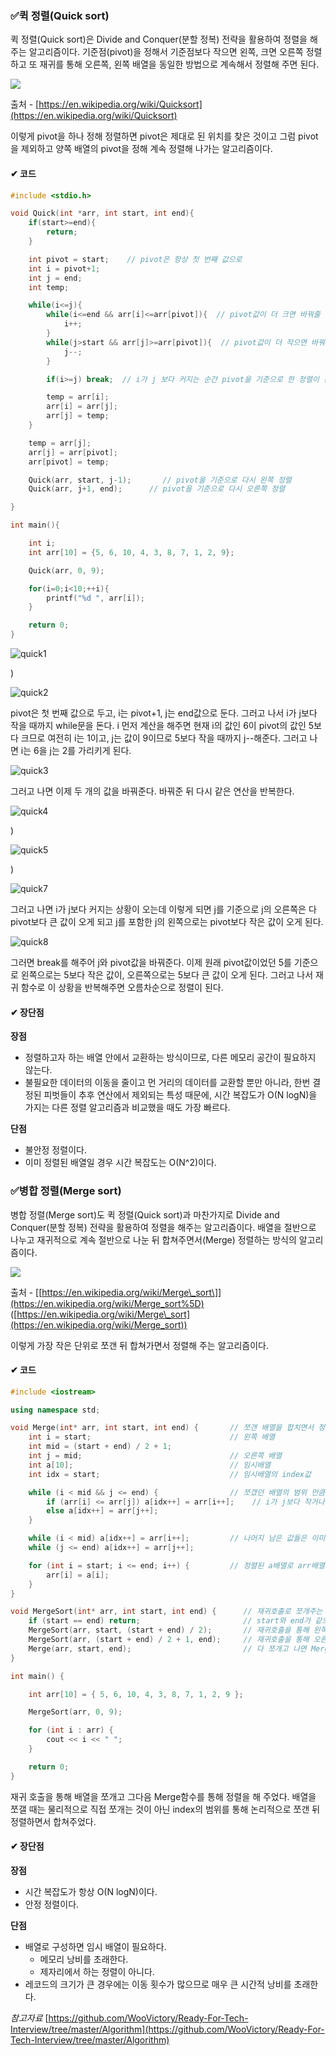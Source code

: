 ### **✅퀵 정렬(Quick sort)**

퀵 정렬(Quick sort)은 Divide and Conquer(분할 정복) 전략을 활용하여 정렬을 해주는 알고리즘이다. 기준점(pivot)을 정해서 기준점보다 작으면 왼쪽, 크면 오른쪽 정렬하고 또 재귀를 통해 오른쪽, 왼쪽 배열을 동일한 방법으로 계속해서 정렬해 주면 된다.

![](https://upload.wikimedia.org/wikipedia/commons/thumb/a/af/Quicksort-diagram.svg/300px-Quicksort-diagram.svg.png)

출처 - [https://en.wikipedia.org/wiki/Quicksort](https://en.wikipedia.org/wiki/Quicksort)

이렇게 pivot을 하나 정해 정렬하면 pivot은 제대로 된 위치를 찾은 것이고 그럼 pivot을 제외하고 양쪽 배열의 pivot을 정해 계속 정렬해 나가는 알고리즘이다.

#### **✔ 코드**

```c++
#include <stdio.h>

void Quick(int *arr, int start, int end){
    if(start>=end){
        return;
    }

    int pivot = start;    // pivot은 항상 첫 번째 값으로
    int i = pivot+1;
    int j = end;
    int temp;

    while(i<=j){
        while(i<=end && arr[i]<=arr[pivot]){  // pivot값이 더 크면 바꿔줄 필요가 없으므로 i++
            i++;
        }
        while(j>start && arr[j]>=arr[pivot]){  // pivot값이 더 작으면 바꿔줄 필요가 없으므로 j--
            j--;
        }

        if(i>=j) break;  // i가 j 보다 커지는 순간 pivot을 기준으로 한 정렬이 완료

        temp = arr[i];
        arr[i] = arr[j];
        arr[j] = temp;
    }

    temp = arr[j];
    arr[j] = arr[pivot];
    arr[pivot] = temp;

    Quick(arr, start, j-1);       // pivot을 기준으로 다시 왼쪽 정렬
    Quick(arr, j+1, end);      // pivot을 기준으로 다시 오른쪽 정렬

}

int main(){

    int i;
    int arr[10] = {5, 6, 10, 4, 3, 8, 7, 1, 2, 9};

    Quick(arr, 0, 9);

    for(i=0;i<10;++i){
        printf("%d ", arr[i]);
    }

    return 0;
}
```

![quick1](https://user-images.githubusercontent.com/37900920/129307021-b580c88d-2e27-4f84-81bd-16e6101167d8.JPG)

)

![quick2](https://user-images.githubusercontent.com/37900920/129307799-ec8abfe6-6a4c-434a-8dfb-2af681071b80.JPG)

pivot은 첫 번째 값으로 두고, i는 pivot+1, j는 end값으로 둔다. 그러고 나서 i가 j보다 작을 때까지 while문을 돈다. i 먼저 계산을 해주면 현재 i의 값인 6이 pivot의 값인 5보다 크므로 여전히 i는 1이고, j는 값이 9이므로 5보다 작을 때까지 j--해준다. 그러고 나면 i는 6을 j는 2를 가리키게 된다.

![quick3](https://user-images.githubusercontent.com/37900920/129307802-5880e128-824e-4c9d-94cb-db5e68d368c6.JPG)

그러고 나면 이제 두 개의 값을 바꿔준다. 바꿔준 뒤 다시 같은 연산을 반복한다.

![quick4](https://user-images.githubusercontent.com/37900920/129307804-07b8e8d1-049b-4693-b5e6-9e09593f5bc9.JPG)

)

![quick5](https://user-images.githubusercontent.com/37900920/129307805-84c7cb69-7ff2-4358-ba92-243f80e7dd4c.JPG)

)

![quick7](https://user-images.githubusercontent.com/37900920/129307807-21d343ca-9fdf-4b26-bb7d-699c3e4676dd.JPG)

그러고 나면 i가 j보다 커지는 상황이 오는데 이렇게 되면 j를 기준으로 j의 오른쪽은 다 pivot보다 큰 값이 오게 되고 j를 포함한 j의 왼쪽으로는 pivot보다 작은 값이 오게 된다.

![quick8](https://user-images.githubusercontent.com/37900920/129307809-59a1db10-e43a-4757-8c84-1e5260350f99.JPG)

그러면 break를 해주어 j와 pivot값을 바꿔준다. 이제 원래 pivot값이었던 5를 기준으로 왼쪽으로는 5보다 작은 값이, 오른쪽으로는 5보다 큰 값이 오게 된다. 그러고 나서 재귀 함수로 이 상황을 반복해주면 오름차순으로 정렬이 된다.

#### **✔ 장단점**

**장점**

-   정렬하고자 하는 배열 안에서 교환하는 방식이므로, 다른 메모리 공간이 필요하지 않는다.
-   불필요한 데이터의 이동을 줄이고 먼 거리의 데이터를 교환할 뿐만 아니라, 한번 결정된 피벗들이 추후 연산에서 제외되는 특성 때문에, 시간 복잡도가 O(N logN)을 가지는 다른 정렬 알고리즘과 비교했을 때도 가장 빠르다.

**단점**

-   불안정 정렬이다.
-   이미 정렬된 배열일 경우 시간 복잡도는 O(N^2)이다.


### **✅병합 정렬(Merge sort)**

병합 정렬(Merge sort)도 퀵 정렬(Quick sort)과 마찬가지로 Divide and Conquer(분할 정복) 전략을 활용하여 정렬을 해주는 알고리즘이다. 배열을 절반으로 나누고 재귀적으로 계속 절반으로 나눈 뒤 합쳐주면서(Merge) 정렬하는 방식의 알고리즘이다.

![](https://upload.wikimedia.org/wikipedia/commons/c/cc/Merge-sort-example-300px.gif)

출처 - \[[https://en.wikipedia.org/wiki/Merge\_sort\]](https://en.wikipedia.org/wiki/Merge_sort%5D) ([https://en.wikipedia.org/wiki/Merge\_sort](https://en.wikipedia.org/wiki/Merge_sort))

이렇게 가장 작은 단위로 쪼갠 뒤 합쳐가면서 정렬해 주는 알고리즘이다.

#### **✔ 코드**

```c++
#include <iostream>

using namespace std;

void Merge(int* arr, int start, int end) {       // 쪼갠 배열을 합치면서 정렬하는 함수
    int i = start;                               // 왼쪽 배열
    int mid = (start + end) / 2 + 1;
    int j = mid;                                 // 오른쪽 배열
    int a[10];                                   // 임시배열
    int idx = start;                             // 임시배열의 index값

    while (i < mid && j <= end) {                // 쪼갰던 배열의 범위 만큼만 while문을 돈다.
        if (arr[i] <= arr[j]) a[idx++] = arr[i++];    // i가 j보다 작거나 같다면 a배열에 i값을 넣어주고 아니면 j값을 넣어준다.
        else a[idx++] = arr[j++];
    }

    while (i < mid) a[idx++] = arr[i++];         // 나머지 남은 값들은 이미 정렬되어있는 값이기 때문에 남은 값을 순서대로 넣어준다.
    while (j <= end) a[idx++] = arr[j++];

    for (int i = start; i <= end; i++) {         // 정렬된 a배열로 arr배열을 갱신해 준다.
        arr[i] = a[i];
    }
}

void MergeSort(int* arr, int start, int end) {      // 재귀호출로 쪼개주는 함수
    if (start == end) return;                       // start와 end가 같으면 값이 1개인 경우니까 return 해준다.
    MergeSort(arr, start, (start + end) / 2);       // 재귀호출을 통해 왼쪽으로 쪼갠다.
    MergeSort(arr, (start + end) / 2 + 1, end);     // 재귀호출을 통해 오른쪽으로 쪼갠다.
    Merge(arr, start, end);                         // 다 쪼개고 나면 Merge함수로 합쳐준다.
}

int main() {

    int arr[10] = { 5, 6, 10, 4, 3, 8, 7, 1, 2, 9 };

    MergeSort(arr, 0, 9);

    for (int i : arr) {
        cout << i << " ";
    }

    return 0;
}
```

재귀 호출을 통해 배열을 쪼개고 그다음 Merge함수를 통해 정렬을 해 주었다. 배열을 쪼갤 때는 물리적으로 직접 쪼개는 것이 아닌 index의 범위를 통해 논리적으로 쪼갠 뒤 정렬하면서 합쳐주었다.

#### **✔ 장단점**

**장점**

-   시간 복잡도가 항상 O(N logN)이다.
-   안정 정렬이다.

**단점**

-   배열로 구성하면 임시 배열이 필요하다.
    -   메모리 낭비를 초래한다.
    -   제자리에서 하는 정렬이 아니다.
-   레코드의 크기가 큰 경우에는 이동 횟수가 많으므로 매우 큰 시간적 낭비를 초래한다.


_참고자료_
[https://github.com/WooVictory/Ready-For-Tech-Interview/tree/master/Algorithm](https://github.com/WooVictory/Ready-For-Tech-Interview/tree/master/Algorithm)